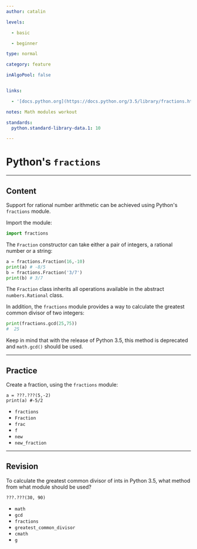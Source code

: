 ```yaml
---
author: catalin

levels:

  - basic

  - beginner

type: normal

category: feature

inAlgoPool: false


links:

  - '[docs.python.org](https://docs.python.org/3.5/library/fractions.html){website}'

notes: Math modules workout

standards:
  python.standard-library-data.1: 10

---
```


# Python's `fractions`

---
## Content

Support for rational number arithmetic can be achieved using Python's  `fractions` module.

Import the module:
```python
import fractions
```
The `Fraction` constructor can take either a pair of integers, a rational number or a string:
```python
a = fractions.Fraction(16,-10)
print(a) # -8/5
b = fractions.Fraction('3/7')
print(b) # 3/7
```
The `Fraction` class inherits all operations available in the abstract `numbers.Rational`  class.

In addition, the `fractions` module provides a way to calculate the greatest common divisor of two integers:
```python
print(fractions.gcd(25,75))
#  25
```

Keep in mind that with the release of Python 3.5, this method is deprecated and `math.gcd()` should be used.

---
## Practice

Create a fraction, using the `fractions` module:
```
a = ???.???(5,-2)
print(a) #-5/2
```


* `fractions`
* `Fraction`
* `frac`
* `f`
* `new`
* `new_fraction`

---
## Revision

To calculate the greatest common divisor of ints in Python 3.5, what method from what module should be used?

```
???.???(30, 90)
```


* `math`
* `gcd`
* `fractions`
* `greatest_common_divisor`
* `cmath`
* `g`
 
